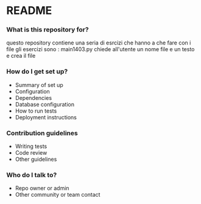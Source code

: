# README #



### What is this repository for? ###
questo repository contiene una seria di esrcizi che hanno a che fare con i file 
gli esercizi sono :
main1403.py
chiede all'utente un nome file e un testo e crea il file 
### How do I get set up? ###

* Summary of set up
* Configuration
* Dependencies
* Database configuration
* How to run tests
* Deployment instructions

### Contribution guidelines ###

* Writing tests
* Code review
* Other guidelines

### Who do I talk to? ###

* Repo owner or admin
* Other community or team contact
